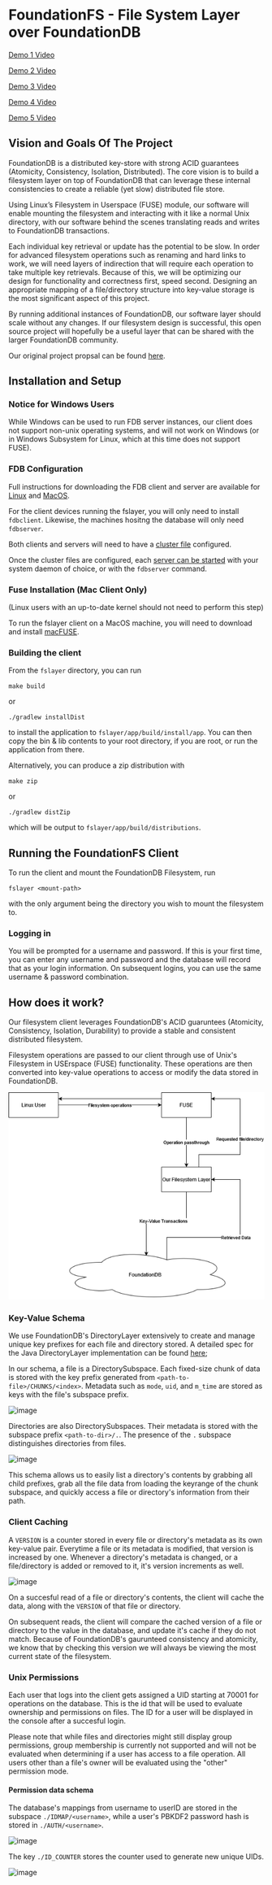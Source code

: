 # FoundationFS - File System Layer over FoundationDB

[Demo 1 Video](https://www.youtube.com/watch?v=zTL-7-rizSc)

[Demo 2 Video](https://youtu.be/6cjEmFCT3UU)

[Demo 3 Video](https://www.youtube.com/watch?v=KxgTht2I9VA)

[Demo 4 Video](https://youtu.be/i8d1wwhEPlw)

[Demo 5 Video](https://youtu.be/e5NDAjlDbDw)

## Vision and Goals Of The Project
FoundationDB is a distributed key-store with strong ACID guarantees (Atomicity, Consistency, Isolation, Distributed). The core vision is to build a filesystem layer on top of FoundationDB that can leverage these internal consistencies to create a reliable (yet slow) distributed file store.

Using Linux’s Filesystem in Userspace (FUSE) module, our software will enable mounting the filesystem and interacting with it like a normal Unix directory, with our software behind the scenes translating reads and writes to FoundationDB transactions.

Each individual key retrieval or update has the potential to be slow. In order for advanced filesystem operations such as renaming and hard links to work, we will need layers of indirection that will require each operation to take multiple key retrievals. Because of this, we will be optimizing our design for functionality and correctness first, speed second. Designing an appropriate mapping of a file/directory structure into key-value storage is the most significant aspect of this project.

By running additional instances of FoundationDB, our software layer should scale without any changes. If our filesystem design is successful, this open source project will hopefully be a useful layer that can be shared with the larger FoundationDB community.

Our original project propsal can be found [here](proposal.md).

## Installation and Setup 

### Notice for Windows Users

While Windows can be used to run FDB server instances, our client does not support non-unix operating systems, and will not work on Windows 
(or in Windows Subsystem for Linux, which at this time does not support FUSE).

### FDB Configuration

Full instructions for downloading the FDB client and server are available for [Linux](https://apple.github.io/foundationdb/getting-started-linux.html) and [MacOS](https://apple.github.io/foundationdb/getting-started-mac.html). 

For the client devices running the fslayer, you will only need to install `fdbclient`. Likewise, the machines hositng the database will only need `fdbserver`. 

Both clients and servers will need to have a [cluster file](https://apple.github.io/foundationdb/administration.html#cluster-files) configured.

Once the cluster files are configured, each [server can be started](https://apple.github.io/foundationdb/administration.html#starting-and-stopping) with your system daemon of choice, or with the `fdbserver` command.

### Fuse Installation (Mac Client Only)
(Linux users with an up-to-date kernel should not need to perform this step)

To run the fslayer client on a MacOS machine, you will need to download and install [macFUSE](https://github.com/osxfuse/osxfuse/releases).

### Building the client

From the `fslayer` directory, you can run

```
make build
```
or
```
./gradlew installDist
```

to install the application to `fslayer/app/build/install/app`. You can then copy the bin & lib contents to your root directory, if you are root, or run the application from there.

Alternatively, you can produce a zip distribution with
```
make zip
```
or
```
./gradlew distZip
```
which will be output to `fslayer/app/build/distributions`.

## Running the FoundationFS Client

To run the client and mount the FoundationDB Filesystem, run

```
fslayer <mount-path>
```
with the only argument being the directory you wish to mount the filesystem to.

### Logging in

You will be prompted for a username and password. If this is your first time, you can enter any username and password and the database will record that as your login information. On subsequent logins, you can use the same username & password combination.

## How does it work?

Our filesystem client leverages FoundationDB's ACID guaruntees (Atomicity, Consistency, Isolation, Durability) to provide a stable and consistent distributed filesystem.

Filesystem operations are passed to our client through use of Unix's Filesystem in USErspace (FUSE) functionality. These operations are then converted into key-value operations to access or modify the data stored in FoundationDB.

![Image of Diagram](Architecture.png)

### Key-Value Schema

We use FoundationDB's DirectoryLayer extensively to create and manage unique key prefixes for each file and directory stored.
A detailed spec for the Java DirectoryLayer implementation can be found [here](https://apple.github.io/foundationdb/javadoc/com/apple/foundationdb/directory/DirectoryLayer.html);

In our schema, a file is a DirectorySubspace. Each fixed-size chunk of data is stored with the key prefix generated from `<path-to-file>/CHUNKS/<index>`.
Metadata such as `mode`, `uid`, and `m_time` are stored as keys with the file's subspace prefix.

![image](https://user-images.githubusercontent.com/10442582/144931380-057dc574-814c-4b39-aacb-6f66cf2676d9.png)

Directories are also DirectorySubspaces. Their metadata is stored with the subspace prefix `<path-to-dir>/.`. The presence of the `.` subspace distinguishes directories from files. 

![image](https://user-images.githubusercontent.com/10442582/144931406-90a98d60-84eb-4dc3-a05f-ec505aa4d06a.png)

This schema allows us to easily list a directory's contents by grabbing all child prefixes, grab all the file data from loading the keyrange of the chunk subspace, and quickly access a file or directory's information from their path.

### Client Caching

A `VERSION` is a counter stored in every file or directory's metadata as its own key-value pair. Everytime a file or its metadata is modified, that version is increased by one. Whenever a directory's metadata is changed, or a file/directory is added or removed to it, it's version increments as well.

![image](https://user-images.githubusercontent.com/10442582/144931435-d9ba2b7b-95d8-466b-9e52-6a8ec3c10bcc.png)

On a succesful read of a file or directory's contents, the client will cache the data, along with the `VERSION` of that file or directory.

On subsequent reads, the client will compare the cached version of a file or directory to the value in the database, and update it's cache if they do not match. Because of FoundationDB's gaurunteed consistency and atomicity, we know that by checking this version we will always be viewing the most current state of the filesystem.

### Unix Permissions

Each user that logs into the client gets assigned a UID starting at 70001 for operations on the database. This is the id that will be used to evaluate ownership and permissions on files. The ID for a user will be displayed in the console after a succesful login.

Please note that while files and directories might still display group permissions, group membership is currently not supported and will not be evaluated when determining if a user has access to a file operation. All users other than a file's owner will be evaluated using the "other" permission mode.

#### Permission data schema

The database's mappings from username to userID are stored in the subspace `./IDMAP/<username>`, 
while a user's PBKDF2 password hash is stored in  `./AUTH/<username>`.

![image](https://user-images.githubusercontent.com/10442582/144931480-1d8bf8cc-d506-4469-90ef-d863cf8bb3c5.png)

The key `./ID_COUNTER` stores the counter used to generate new unique UIDs.

![image](https://user-images.githubusercontent.com/10442582/144931508-4ed1466c-966f-4b55-9ad7-a8ac5b4410b8.png)
